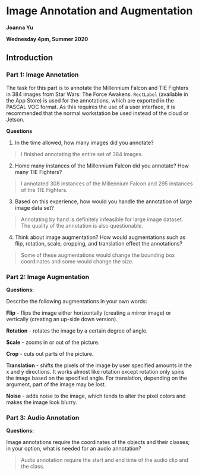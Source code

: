 # Image Annotation and Augmentation
**Joanna Yu**

**Wednesday 4pm, Summer 2020**

## Introduction

### Part 1: Image Annotation
The task for this part is to annotate the Millennium Falcon and TIE Fighters in 384 images from Star Wars: The Force Awakens. `RectLabel` (available in the App Store) is used for the annotations, which are exported in the PASCAL VOC format. As this requires the use of a user interface, it is recommended that the normal workstation be used instead of the cloud or Jetson.

**Questions**
1. In the time allowed, how many images did you annotate?
> I finished annotating the entire set of 384 images.

2. Home many instances of the Millennium Falcon did you annotate? How many TIE Fighters?
> I annotated 308 instances of the Millennium Falcon and 295 instances of the TIE Fighters.

3. Based on this experience, how would you handle the annotation of large image data set?
> Annotating by hand is definitely infeasible for large image dataset. The quality of the annotation is also questionable.

4. Think about image augmentation? How would augmentations such as flip, rotation, scale, cropping, and translation effect the annotations?
> Some of these augmentations would change the bounding box coordinates and some would change the size. 

### Part 2: Image Augmentation
**Questions:**

Describe the following augmentations in your own words:

**Flip** - flips the image either horizontally (creating a mirror image) or vertically (creating an up-side down version).

**Rotation** - rotates the image by a certain degree of angle. 

**Scale** - zooms in or out of the picture. 

**Crop** - cuts out parts of the picture. 

**Translation** - shifts the pixels of the image by user specified amounts in the x and y directions. It works almost like rotation except rotation only spins the image based on the specified angle. For translation, depending on the argument, part of the image may be lost.  

**Noise** - adds noise to the image, which tends to alter the pixel colors and makes the image look blurry.

### Part 3: Audio Annotation
**Questions:**

Image annotations require the coordinates of the objects and their classes; in your option, what is needed for an audio annotation?
> Audio annotation require the start and end time of the audio clip and the class. 
